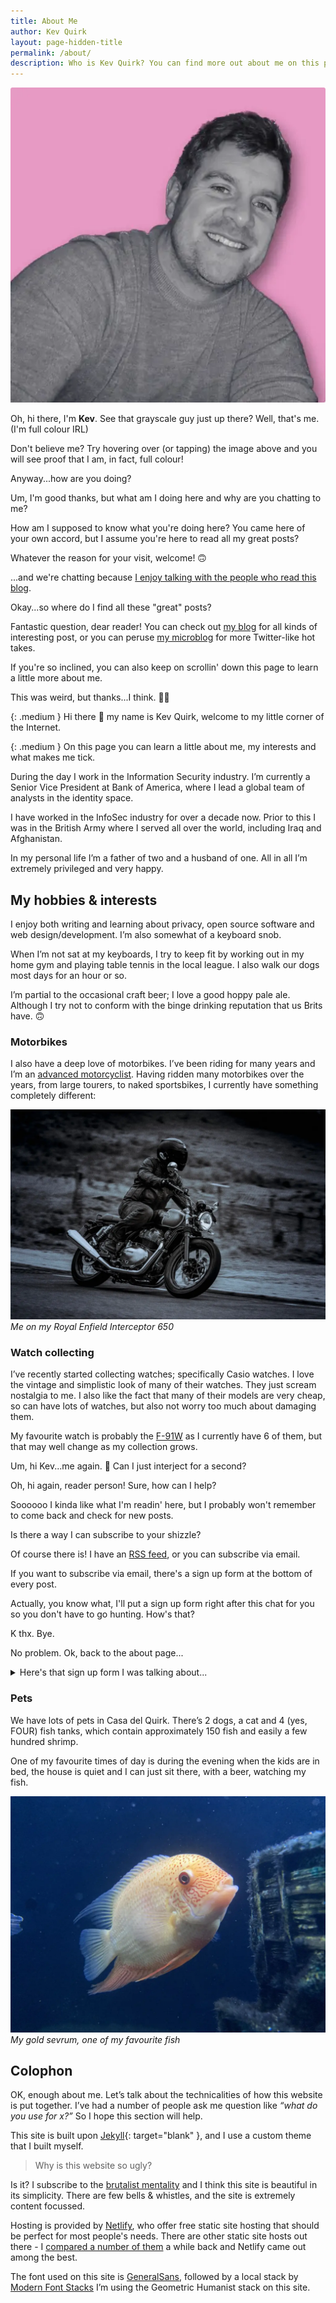 ```yaml
---
title: About Me
author: Kev Quirk
layout: page-hidden-title
permalink: /about/
description: Who is Kev Quirk? You can find more out about me on this page.
---
```

<img class="about-img" alt="Kev's Face" src='/assets/images/kevs-face.webp' onmouseover="this.src='/assets/images/kevs-face-colour.webp';" onmouseout="this.src='/assets/images/kevs-face.webp';" />

<div class="phone-chat">
<div class="phone-message"><p>Oh, hi there, I'm <b>Kev</b>. See that grayscale guy just up there? Well, that's me. (I'm full colour IRL)</p></div>
<div class="phone-message"><p>Don't believe me? Try hovering over (or tapping) the image above and you will see proof that I am, in fact, full colour!</p></div>
<div class="phone-message"><p>Anyway...how are you doing?</p></div>
<div class="phone-reply"><p>Um, I'm good thanks, but what am I doing here and why are you chatting to me?</p></div>
<div class="phone-message"><p>How am I supposed to know what you're doing here? You came here of your own accord, but I assume you're here to read all my great posts?</p></div>
<div class="phone-message"><p>Whatever the reason for your visit, welcome! 🙃</p></div>
<div class="phone-message"><p>...and we're chatting because <a href="https://kevquirk.com/online-conversations-website-engagement/">I enjoy talking with the people who read this blog</a>.</p></div>
<div class="phone-reply"><p>Okay...so where do I find all these "great" posts?</p></div>
<div class="phone-message"><p>Fantastic question, dear reader! You can check out <a href="https://kevquirk.com">my blog</a> for all kinds of interesting post, or you can peruse <a href="https://qrk.social">my microblog</a> for more Twitter-like hot takes.</p></div>
<div class="phone-message"><p>If you're so inclined, you can also keep on scrollin' down this page to learn a little more about me.</p></div>
<div class="phone-reply"><p>This was weird, but thanks...I think. 🤷‍♂️</p></div>
<div style="clear: both;"></div>
</div>

{: .medium }
Hi there 👋 my name is Kev Quirk, welcome to my little corner of the Internet.

{: .medium }
On this page you can learn a little about me, my interests and what makes me tick.

During the day I work in the Information Security industry. I’m currently a Senior Vice President at Bank of America, where I lead a global team of analysts in the identity space.

I have worked in the InfoSec industry for over a decade now. Prior to this I was in the British Army where I served all over the world, including Iraq and Afghanistan.

In my personal life I’m a father of two and a husband of one. All in all I’m extremely privileged and very happy.

## My hobbies &amp; interests

I enjoy both writing and learning about privacy, open source software and web design/development. I’m also somewhat of a keyboard snob.

When I’m not sat at my keyboards, I try to keep fit by working out in my home gym and playing table tennis in the local league. I also walk our dogs most days for an hour or so.

I’m partial to the occasional craft beer; I love a good hoppy pale ale. Although I try not to conform with the binge drinking reputation that us Brits have. 🙃

### Motorbikes

I also have a deep love of motorbikes. I’ve been riding for many years and I’m an [advanced motorcyclist](https://www.iamroadsmart.com/). Having ridden many motorbikes over the years, from large tourers, to naked sportsbikes, I currently have something completely different:

![Me on my Royal Enfield](/assets/images/about/kev-on-enfield.webp)
*Me on my Royal Enfield Interceptor 650*

### Watch collecting

I’ve recently started collecting watches; specifically Casio watches. I love the vintage and simplistic look of many of their watches. They just scream nostalgia to me. I also like the fact that many of their models are very cheap, so can have lots of watches, but also not worry too much about damaging them.

My favourite watch is probably the [F-91W](/the-casio-f-91w-is-the-best-smartwatch/) as I currently have 6 of them, but that may well change as my collection grows.

<div class="phone-chat">
    <div class="phone-reply"><p>Um, hi Kev...me again. 👋 Can I just interject for a second?</p></div>
    <div class="phone-message"><p>Oh, hi again, reader person! Sure, how can I help?</p></div>
    <div class="phone-reply"><p>Soooooo I kinda like what I'm readin' here, but I probably won't remember to come back and check for new posts.</p></div>
    <div class="phone-reply"><p>Is there a way I can subscribe to your shizzle?</p></div>
    <div class="phone-message"><p>Of course there is! I have an <a href="https://kevquirk.com/feed">RSS feed</a>, or you can subscribe via email.</p></div>
    <div class="phone-message"><p>If you want to subscribe via email, there's a sign up form at the bottom of every post.</p></div>
    <div class="phone-message"><p>Actually, you know what, I'll put a sign up form right after this chat for you so you don't have to go hunting. How's that?</p></div>
    <div class="phone-reply"><p>K thx. Bye.</p></div>
    <div class="phone-message"><p>No problem. Ok, back to the about page...</p></div>
</div>

<details>
    <summary>Here's that sign up form I was talking about...</summary>
    <p>Simply enter your email address below and you will get an email whenever new posts are published.</p>
    <form
        action="https://buttondown.email/api/emails/embed-subscribe/kev"
        method="post"
        target="popupwindow"
        onsubmit="window.open('https://buttondown.email/kev', 'popupwindow')"
        class="embeddable-buttondown-form" >
        <label class="visuallyhidden" for="bd-email">Enter your email</label>
        <input type="email" name="email" id="bd-email" placeholder="jane@example.com" />
        <input class="brutal-shadow" type="submit" value="Subscribe" />
      </form>
</details>

### Pets

We have lots of pets in Casa del Quirk. There’s 2 dogs, a cat and 4 (yes, FOUR) fish tanks, which contain approximately 150 fish and easily a few hundred shrimp.

One of my favourite times of day is during the evening when the kids are in bed, the house is quiet and I can just sit there, with a beer, watching my fish.

![My gold sevrum](/assets/images/about/gold-sevrum.webp)
*My gold sevrum, one of my favourite fish*

## Colophon

OK, enough about me. Let’s talk about the technicalities of how this website is put together. I’ve had a number of people ask me question like *“what do you use for x?”* So I hope this section will help.

This site is built upon [Jekyll](https://jekyllrb.com){: target="blank" }, and I use a custom theme that I built myself.

> Why is this website so ugly?

Is it? I subscribe to the [brutalist mentality](/a-brutally-simple-site/) and I think this site is beautiful in its simplicity. There are few bells &amp; whistles, and the site is extremely content focussed.

Hosting is provided by [Netlify](https://netlify.com), who offer free static site hosting that should be perfect for most people's needs. There are other static site hosts out there - I [compared a number of them](/comparing-static-site-hosts-best-host-for-a-static-site) a while back and Netlify came out among the best.

The font used on this site is [GeneralSans](https://www.fontshare.com/fonts/general-sans), followed by a local stack by [Modern Font Stacks](https://modernfontstacks.com/) I’m using the Geometric Humanist stack on this site.
